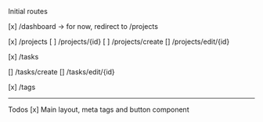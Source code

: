 Initial routes

[x] /dashboard -> for now, redirect to /projects

[x] /projects
[ ] /projects/{id}
[ ] /projects/create
[] /projects/edit/{id}

[x] /tasks

<!-- [] /tasks/{id} -->

[] /tasks/create
[] /tasks/edit/{id}

[x] /tags

---

Todos
[x] Main layout, meta tags and button component
